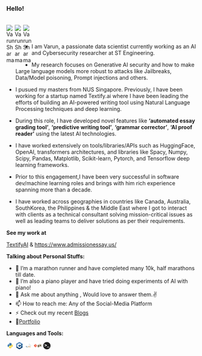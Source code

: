 ### Hello!

<br/>


<a href="http://linkedin.com/in/varun-sharma-49999712/">
<img align="left" alt="Varun Sharma" width="22px" src="https://cdn.jsdelivr.net/npm/simple-icons@v3/icons/linkedin.svg" />
</a>
<a href="https://medium.com/@sharmavarun.cs/">
<img align="left" alt="Varun Sharma" width="22px" src="https://cdn.jsdelivr.net/npm/simple-icons@v3/icons/medium.svg" />
</a>
<a href="https://www.instagram.com/netgvarun2005/">
<img align="left" alt="Varun Sharma" width="22px" src="https://cdn.jsdelivr.net/npm/simple-icons@v3/icons/instagram.svg" />
</a>
<br />

<br />

- I am Varun, a passionate data scientist currently working as an AI and Cybersecurity researcher at ST Engineering.

- My research focuses on Generative AI security and how to make Large language models more robust to attacks like Jailbreaks, Data/Model poisoning, Prompt injections and others.

- I pusued my masters from NUS Singapore. Previously, I have been working for a startup named Textify.ai where I have been leading the efforts of building an AI-powered writing tool using Natural Language Processing techniques and deep learning.

- During this role, I have developed novel features like **‘automated essay grading tool’**, **‘predictive writing tool’**, **‘grammar corrector’**, **‘AI proof reader’** using the latest AI technologies. 

- I have worked extensively on tools/libraries/APIs such as HuggingFace, OpenAI, transformers architectures, and libraries like Spacy, Numpy, Scipy, Pandas, 
Matplotlib, Scikit-learn, Pytorch, and Tensorflow deep learning frameworks.

- Prior to this engagement,I have been very successful in software dev/machine learning roles and brings with him rich experience spanning more than a decade. 

- I have worked across geographies in countries like Canada, Australia, SouthKorea, the Philippines & the Middle East where I got to interact with clients as a technical consultant solving mission-critical issues as well as leading teams to deliver solutions as per their requirements.

**See my work at**

[TextifyAI](https://textify.ai/)  & https://www.admissionessay.us/

**Talking about Personal Stuffs:**

- :runner: I’m a marathon runner and have completed many 10k, half marathons till date.
- :musical_keyboard: I’m also a piano player and have tried doing experiments of AI with piano! 
- 💬 Ask me about anything , Would love to answer them.✌
- 📫 How to reach me: Any of the Social-Media Platform 
- ⚡ Check out my recent [Blogs](https://medium.com/@sharmavarun.cs)
- 📝[Portfolio](https://netgvarun2012.github.io/PianoAnalysisDeepLearning/)


**Languages and Tools:**


<code><img height="20" src="https://raw.githubusercontent.com/github/explore/80688e429a7d4ef2fca1e82350fe8e3517d3494d/topics/python/python.png"></code>
<code><img height="20" src="https://raw.githubusercontent.com/github/explore/80688e429a7d4ef2fca1e82350fe8e3517d3494d/topics/cpp/cpp.png"></code>
<code><img height="20" src="https://raw.githubusercontent.com/github/explore/80688e429a7d4ef2fca1e82350fe8e3517d3494d/topics/mysql/mysql.png"></code>
<code><img height="20" src="https://raw.githubusercontent.com/github/explore/80688e429a7d4ef2fca1e82350fe8e3517d3494d/topics/git/git.png"></code>
<code><img height="20" src="https://raw.githubusercontent.com/github/explore/80688e429a7d4ef2fca1e82350fe8e3517d3494d/topics/terminal/terminal.png"></code>

